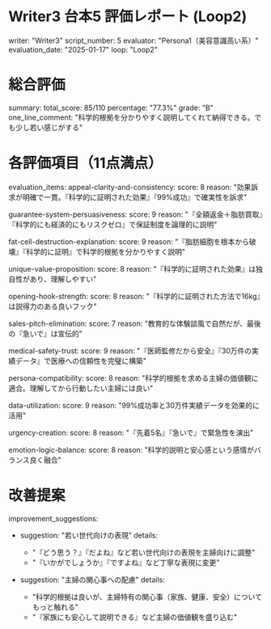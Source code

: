 # Writer3 台本5 評価レポート (Loop2)
writer: "Writer3"
script_number: 5
evaluator: "Persona1（美容意識高い系）"
evaluation_date: "2025-01-17"
loop: "Loop2"

# 総合評価
summary:
  total_score: 85/110
  percentage: "77.3%"
  grade: "B"
  one_line_comment: "科学的根拠を分かりやすく説明してくれて納得できる。でも少し若い感じがする"

# 各評価項目（11点満点）
evaluation_items:
  appeal-clarity-and-consistency:
    score: 8
    reason: "効果訴求が明確で一貫。『科学的に証明された効果』『99%成功』で確実性を訴求"
  
  guarantee-system-persuasiveness:
    score: 9
    reason: "『全額返金＋脂肪買取』『科学的にも経済的にもリスクゼロ』で保証制度を論理的に説明"
  
  fat-cell-destruction-explanation:
    score: 9
    reason: "『脂肪細胞を根本から破壊』『科学的に証明』で科学的根拠を分かりやすく説明"
  
  unique-value-proposition:
    score: 8
    reason: "『科学的に証明された効果』は独自性があり、理解しやすい"
  
  opening-hook-strength:
    score: 8
    reason: "『科学的に証明された方法で16kg』は説得力のある良いフック"
  
  sales-pitch-elimination:
    score: 7
    reason: "教育的な体験談風で自然だが、最後の『急いで』は宣伝的"
  
  medical-safety-trust:
    score: 9
    reason: "『医師監修だから安全』『30万件の実績データ』で医療への信頼性を完璧に構築"
  
  persona-compatibility:
    score: 8
    reason: "科学的根拠を求める主婦の価値観に適合。理解してから行動したい主婦には良い"
  
  data-utilization:
    score: 9
    reason: "99%成功率と30万件実績データを効果的に活用"
  
  urgency-creation:
    score: 8
    reason: "『先着5名』『急いで』で緊急性を演出"
  
  emotion-logic-balance:
    score: 8
    reason: "科学的説明と安心感という感情がバランス良く融合"

# 改善提案
improvement_suggestions:
  - suggestion: "若い世代向けの表現"
    details: 
      - "『どう思う？』『だよね』など若い世代向けの表現を主婦向けに調整"
      - "『いかがでしょうか』『ですよね』など丁寧な表現に変更"
  
  - suggestion: "主婦の関心事への配慮"
    details:
      - "科学的根拠は良いが、主婦特有の関心事（家族、健康、安全）についてもっと触れる"
      - "『家族にも安心して説明できる』など主婦の価値観を盛り込む"